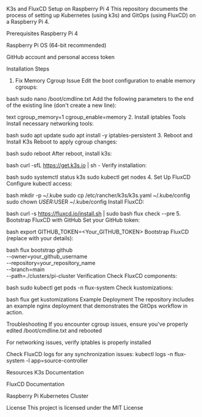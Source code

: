 K3s and FluxCD Setup on Raspberry Pi 4
This repository documents the process of setting up Kubernetes (using k3s) and GitOps (using FluxCD) on a Raspberry Pi 4.

Prerequisites
Raspberry Pi 4

Raspberry Pi OS (64-bit recommended)

GitHub account and personal access token

Installation Steps
1. Fix Memory Cgroup Issue
Edit the boot configuration to enable memory cgroups:

bash
sudo nano /boot/cmdline.txt
Add the following parameters to the end of the existing line (don't create a new line):

text
cgroup_memory=1 cgroup_enable=memory
2. Install iptables Tools
Install necessary networking tools:

bash
sudo apt update
sudo apt install -y iptables-persistent
3. Reboot and Install K3s
Reboot to apply cgroup changes:

bash
sudo reboot
After reboot, install k3s:

bash
curl -sfL https://get.k3s.io | sh -
Verify installation:

bash
sudo systemctl status k3s
sudo kubectl get nodes
4. Set Up FluxCD
Configure kubectl access:

bash
mkdir -p ~/.kube
sudo cp /etc/rancher/k3s/k3s.yaml ~/.kube/config
sudo chown $USER:$USER ~/.kube/config
Install FluxCD:

bash
curl -s https://fluxcd.io/install.sh | sudo bash
flux check --pre
5. Bootstrap FluxCD with GitHub
Set your GitHub token:

bash
export GITHUB_TOKEN=<Your_GITHUB_TOKEN>
Bootstrap FluxCD (replace with your details):

bash
flux bootstrap github \
  --owner=your_github_username \
  --repository=your_repository_name \
  --branch=main \
  --path=./clusters/pi-cluster
Verification
Check FluxCD components:

bash
sudo kubectl get pods -n flux-system
Check kustomizations:

bash
flux get kustomizations
Example Deployment
The repository includes an example nginx deployment that demonstrates the GitOps workflow in action.

Troubleshooting
If you encounter cgroup issues, ensure you've properly edited /boot/cmdline.txt and rebooted

For networking issues, verify iptables is properly installed

Check FluxCD logs for any synchronization issues: kubectl logs -n flux-system -l app=source-controller

Resources
K3s Documentation

FluxCD Documentation

Raspberry Pi Kubernetes Cluster

License
This project is licensed under the MIT License
